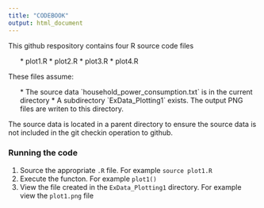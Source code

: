 ```yaml
---
title: "CODEBOOK"
output: html_document
---
```

This github respository contains four R source code files
<ol>
* plot1.R
* plot2.R
* plot3.R
* plot4.R
</ol>
These files assume:
<ol>
* The source data `household_power_consumption.txt` is in the current directory
* A subdirectory `ExData_Plotting1` exists. The output PNG files are writen to this directory. 
</ol>
The source data is located in a parent directory to ensure the source data is not included in the git checkin operation to github.

### Running the code

1. Source the appropriate `.R` file. For example `source plot1.R` 
2. Execute the functon. For example `plot1()` 
3. View the file created in the `ExData_Plotting1` directory. For example view the `plot1.png` file 

